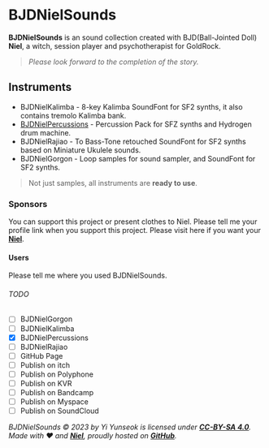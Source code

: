 # BJDNielSounds

**BJDNielSounds** is an sound collection created with BJD(Ball-Jointed Doll) **Niel**, a witch, session player and psychotherapist for GoldRock.

>_Please look forward to the completion of the story._

## Instruments

- BJDNielKalimba - 8-key Kalimba SoundFont for SF2 synths, it also contains tremolo Kalimba bank.
- [BJDNielPercussions](https://github.com/YGGDRASIL-STUDIO/BJDNielSounds/tree/main/BJDNielPercussions) - Percussion Pack for SFZ synths and Hydrogen drum machine.
- BJDNielRajiao - To Bass-Tone retouched SoundFont for SF2 synths based on Miniature Ukulele sounds.
- BJDNielGorgon - Loop samples for sound sampler, and SoundFont for SF2 synths.

>Not just samples, all instruments are **ready to use**.

### Sponsors

You can support this project or present clothes to Niel. Please tell me your profile link when you support this project. Please visit here if you want your **[Niel](https://s.click.aliexpress.com/e/_oDj63f7)**.

#### Users

Please tell me where you used BJDNielSounds.

###### TODO

- [ ] BJDNielGorgon
- [ ] BJDNielKalimba
- [x] BJDNielPercussions
- [ ] BJDNielRajiao
- [ ] GitHub Page
- [ ] Publish on itch
- [ ] Publish on Polyphone
- [ ] Publish on KVR
- [ ] Publish on Bandcamp
- [ ] Publish on Myspace
- [ ] Publish on SoundCloud

_BJDNielSounds :copyright: 2023 by Yi Yunseok is licensed under **[CC-BY-SA 4.0](https://creativecommons.org/licenses/by-sa/4.0/)**. Made with :heart: and **[Niel](https://s.click.aliexpress.com/e/_oDj63f7)**, proudly hosted on **[GitHub](https://github.com/)**._
